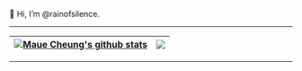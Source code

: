 <!---
- 👋 Hi, I’m @rainofsilence
- 👀 I’m interested in ...
- 🌱 I’m currently learning ...
- 💞️ I’m looking to collaborate on ...
- 📫 How to reach me ...
--->

👋 Hi, I’m @rainofsilence.

<!---
[![GitHub](https://img.shields.io/badge/dynamic/json?url=https%3A%2F%2Fapi.swo.moe%2Fstats%2Fgithub%2Frainofsilence&query=count&color=181717&label=GitHub&labelColor=282c34&logo=github&suffix=+follows&cacheSeconds=3600)](https://github.com/rainofsilence)
--->

---

| <a href="https://github.com/anuraghazra/github-readme-stats"><img align="center" src="https://github-readme-stats.vercel.app/api?username=rainofsilence&count_private=true&hide=stars&show_icons=true&theme=dracula&hide_border=true&cache_seconds=3600" alt="Maue Cheung's github stats" /></a> | <a href="https://github.com/anuraghazra/github-readme-stats"><img align="center" src="https://github-readme-stats.vercel.app/api/top-langs/?username=rainofsilence&layout=compact&show_icons=true&theme=dracula&hide_border=true&cache_seconds=3600&hide=python,c,yacc,lex&langs_count=5" /></a> |
| ------------- | ------------- |

---

<!---
rainofsilence/rainofsilence is a ✨ special ✨ repository because its `README.md` (this file) appears on your GitHub profile.
You can click the Preview link to take a look at your changes.
--->
